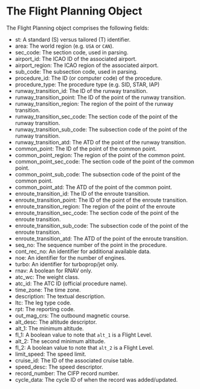 # The Flight Planning Object

The Flight Planning object comprises the following fields:

- st: A standard (S) versus tailored (T) identifier.
- area: The world region (e.g. `USA` or `CAN`).
- sec_code: The section code, used in parsing.
- airport_id: The ICAO ID of the associated airport.
- airport_region: The ICAO region of the associated airport.
- sub_code: The subsection code, used in parsing.
- procedure_id: The ID (or computer code) of the procedure.
- procedure_type: The procedure type (e.g. SID, STAR, IAP)
- runway_transition_id: The ID of the runway transition.
- runway_transition_point: The ID of the point of the runway transition.
- runway_transition_region: The region of the point of the runway transition.
- runway_transition_sec_code: The section code of the point of the runway transition.
- runway_transition_sub_code: The subsection code of the point of the runway transition.
- runway_transition_atd: The ATD of the point of the runway transition.
- common_point: The ID of the point of the common point.
- common_point_region: The region of the point of the common point.
- common_point_sec_code: The section code of the point of the common point.
- common_point_sub_code: The subsection code of the point of the common point.
- common_point_atd: The ATD of the point of the common point.
- enroute_transition_id: The ID of the enroute transition.
- enroute_transition_point: The ID of the point of the enroute transition.
- enroute_transition_region: The region of the point of the enroute
- enroute_transition_sec_code: The section code of the point of the enroute transition.
- enroute_transition_sub_code: The subsection code of the point of the enroute transition.
- enroute_transition_atd: The ATD of the point of the enroute transition.
- seq_no: The sequence number of the point in the procedure.
- cont_rec_no: An identifier for additional available data.
- noe: An identifier for the number of engines.
- turbo: An identifier for turboprop/jet only.
- rnav: A boolean for RNAV only.
- atc_wc: The weight class.
- atc_id: The ATC ID (official procedure name).
- time_zone: The time zone.
- description: The textual description.
- ltc: The leg type code.
- rpt: The reporting code.
- out_mag_crs: The outbound magnetic course.
- alt_desc: The altitude descriptor.
- alt_1: The minimum altitude.
- fl_1: A boolean value to note that `alt_1` is a Flight Level.
- alt_2: The second minimum altitude.
- fl_2: A boolean value to note that `alt_2` is a Flight Level.
- limit_speed: The speed limit.
- cruise_id: The ID of the associated cruise table.
- speed_desc: The speed descriptor.
- record_number: The CIFP record number.
- cycle_data: The cycle ID of when the record was added/updated.
